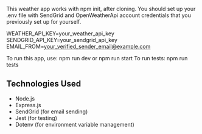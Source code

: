 This weather app works with npm init, after cloning. You should set up your .env file with SendGrid and OpenWeatherApi account
credentials that you previously set up for yourself.

WEATHER_API_KEY=your_weather_api_key
SENDGRID_API_KEY=your_sendgrid_api_key
EMAIL_FROM=your_verified_sender_email@example.com

To run this app, use: npm run dev or npm run start
To run tests: npm run tests

## Technologies Used

- Node.js
- Express.js
- SendGrid (for email sending)
- Jest (for testing)
- Dotenv (for environment variable management)

  
